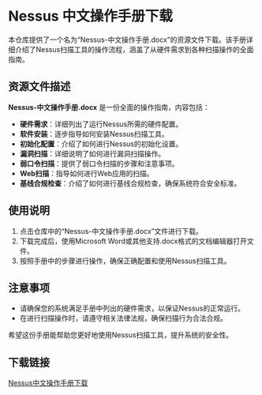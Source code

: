 # Nessus 中文操作手册下载

本仓库提供了一个名为“Nessus-中文操作手册.docx”的资源文件下载。该手册详细介绍了Nessus扫描工具的操作流程，涵盖了从硬件需求到各种扫描操作的全面指南。

## 资源文件描述

**Nessus-中文操作手册.docx** 是一份全面的操作指南，内容包括：

- **硬件需求**：详细列出了运行Nessus所需的硬件配置。
- **软件安装**：逐步指导如何安装Nessus扫描工具。
- **初始化配置**：介绍了如何进行Nessus的初始化设置。
- **漏洞扫描**：详细说明了如何进行漏洞扫描操作。
- **弱口令扫描**：提供了弱口令扫描的步骤和注意事项。
- **Web扫描**：指导如何进行Web应用的扫描。
- **基线合规检查**：介绍了如何进行基线合规检查，确保系统符合安全标准。

## 使用说明

1. 点击仓库中的“Nessus-中文操作手册.docx”文件进行下载。
2. 下载完成后，使用Microsoft Word或其他支持.docx格式的文档编辑器打开文件。
3. 按照手册中的步骤进行操作，确保正确配置和使用Nessus扫描工具。

## 注意事项

- 请确保您的系统满足手册中列出的硬件需求，以保证Nessus的正常运行。
- 在进行扫描操作时，请遵守相关法律法规，确保扫描行为合法合规。

希望这份手册能帮助您更好地使用Nessus扫描工具，提升系统的安全性。

## 下载链接

[Nessus中文操作手册下载](https://pan.quark.cn/s/04a669ff2f4d)